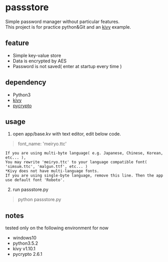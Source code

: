 # passstore
Simple password manager without particular features.<br>
This project is for practice python&Git and an <a href="https://kivy.org/">kivy</a> example.

## feature
* Simple key-value store
* Data is encrypted by AES
* Password is not saved( enter at startup every time )

## dependency
* Python3
* <a href="https://kivy.org/">kivy</a>
* <a href="https://www.dlitz.net/software/pycrypto/pycrypto">pycrypto</a>

## usage
1. open app/base.kv with text editor, edit below code.
> font_name: 'meiryo.ttc'

    If you are using multi-byte language( e.g. Japanese, Chinese, Korean, etc... ),
    You may rewrite 'meiryo.ttc' to your language compatible font( 'simsum.ttc', 'malgun.ttf', etc... )
    *Kivy does not have multi-language fonts.
    If you are using single-byte language, remove this line. Then the app use default font 'Roboto'.

2. run passstore.py
> python passstore.py

## notes
tested only on the following environment  for now
* windows10
* python3.5.2
* kivy v1.10.1
* pycrypto 2.6.1
